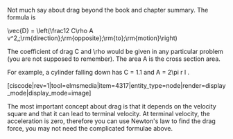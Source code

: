 Not much say about drag beyond the book and chapter summary. The formula is

 <lrn-math inline> \vec{D} = \left(\frac12 C\rho A v^2,\;\rm{direction}\;\rm{opposite}\;\rm{to};\rm{motion}\right) </lrn-math>
 
The coefficient of drag C and <lrn-math inline>\rho </lrn-math> would be given in any particular problem (you are not supposed to remember). The area A is the cross section area. 

For example, a cylinder falling down has C = 1.1 and <lrn-math inline>A = 2\pi r l </lrn-math>. 

[ciscode|rev=1|tool=elmsmedia|item=4317|entity_type=node|render=display_mode|display_mode=image]

The most important concept about drag is that it depends on the velocity square and that it can lead to terminal velocity. At terminal velocity, the acceleration is zero, therefore you can use Newton's law to find the drag force, you may not need the complicated formulae above.